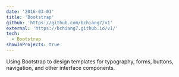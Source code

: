 ```yaml
---
date: '2016-03-01'
title: 'Bootstrap'
github: 'https://github.com/bchiang7/v1'
external: 'https://bchiang7.github.io/v1/'
tech:
  - Bootstrap
showInProjects: true
---
```


Using Bootstrap to design templates for typography, forms, buttons, navigation, and other interface components.
